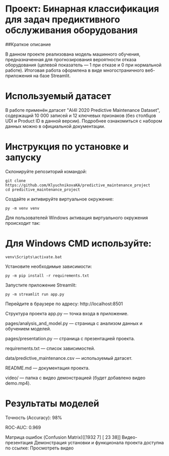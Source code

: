 # Проект: Бинарная классификация для задач предиктивного обслуживания оборудования
##Краткое описание

В данном проекте реализована модель машинного обучения, предназначенная для прогнозирования вероятности отказа оборудования (целевой показатель — 1 при отказе и 0 при нормальной работе). Итоговая работа оформлена в виде многостраничного веб-приложения на базе Streamlit.

# Используемый датасет
В работе применён датасет "AI4I 2020 Predictive Maintenance Dataset", содержащий 10 000 записей и 12 ключевых признаков (без столбцов UDI и Product ID в данной версии). Подробнее ознакомиться с набором данных можно в официальной документации.

# Инструкция по установке и запуску
Склонируйте репозиторий командой:
```
git clone https://github.com/KlyuchnikovaKA/predictive_maintenance_project
cd predictive_maintenance_project
```
Создайте и активируйте виртуальное окружение:
```
py -m venv venv
```
Для пользователей Windows активация виртуального окружения происходит так:

# Для Windows CMD используйте:
```
venv\Scripts\activate.bat
```
Установите необходимые зависимости:
```
py -m pip install -r requirements.txt
```
Запустите приложение Streamlit:
```
py -m streamlit run app.py
```
Перейдите в браузере по адресу:
http://localhost:8501

Структура проекта
app.py — точка входа в приложение.

pages/analysis_and_model.py — страница с анализом данных и обучением моделей.

pages/presentation.py — страница с презентацией проекта.

requirements.txt — список зависимостей.

data/predictive_maintenance.csv — используемый датасет.

README.md — документация проекта.

video/ — папка с видео демонстрацией (будет добавлено видео demo.mp4).

# Результаты моделей
Точность (Accuracy): 98%

ROC-AUC: 0.969

Матрица ошибок (Confusion Matrix)[[1932   7] [  23  38]]
Видео-презентация
Демонстрация установки и функционала проекта доступна по ссылке:
Просмотреть видео
